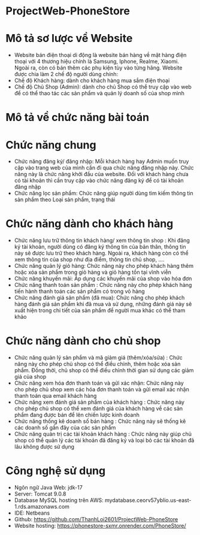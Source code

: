 # ProjectWeb-PhoneStore
#  Mô tả sơ lược về Website 
- Website bán điện thoại di động là website bán hàng về mặt hàng điện thoại với 4 thương hiệu chính là Samsung, Iphone, Realme, Xiaomi. Ngoài ra, còn có bán thêm các phụ kiện tùy vào từng hãng. Website được chia làm 2 chế độ người dùng chính:
- Chế độ Khách hàng: dành cho khách hàng mua sắm điện thoại
- Chế độ Chủ Shop (Admin): dành cho chủ Shop có thể truy cập vào web để có thể thao tác các sản phẩm và quản lý doanh số của shop mình
#  Mô tả về chức năng bài toán
# Chức năng chung
- Chức năng đăng ký/ đăng nhập: Mỗi khách hàng hay Admin muốn truy cập vào trang web của mình cần đi qua chức năng đăng nhập này. Chức năng này là chức năng khởi đầu của website. Đối với khách hàng chưa có tài khoản thì cần truy cập vào chức năng đăng ký để có tài khoản đăng nhập
- Chức năng lọc sản phẩm: Chức năng giúp người dùng tìm kiếm thông tin sản phẩm theo Loại sản phẩm, trạng thái
# Chức năng dành cho khách hàng
- Chức năng lưu trữ thông tin khách hàng/ xem thông tin shop : Khi đăng ký tài khoản, người dùng có đăng ký thông tin của bản thân, thông tin này sẽ được lưu trữ theo khách hàng. Ngoài ra, khách hàng còn có thể xem thông tin của shop như địa điểm, thông tin chủ shop, ....
- Chức năng quản lý giỏ hàng: Chức năng này cho phép khách hàng thêm hoặc xóa sản phẩm trong giỏ hàng và giỏ hàng tồn tại vĩnh viễn 
- Chức năng khuyến mãi: Áp dụng các khuyến mãi của shop vào hóa đơn 
- Chức năng thanh toán sản phẩm : Chức năng này cho phép khách hàng tiến hành thanh toán các sản phẩm có trong vỏ hàng	
- Chức năng đánh giá sản phẩm (đã mua): Chức năng cho phép khách hàng đánh giá sản phẩm khi đã mua và sử dụng, những đánh giá này sẽ xuất hiện trong chi tiết của sản phẩm để người mua khác có thể tham khảo
# Chức năng dành cho chủ shop
- Chức năng quản lý sản phẩm và mã giảm giá (thêm/xóa/sửa) : Chức năng này cho phép chủ shop có thể điều chỉnh, thêm hoặc xóa sản phẩm. Đồng thời, chủ shop có thể điều chỉnh thời gian sử dụng các giảm giá của shop
- Chức năng xem hóa đơn thanh toán và gửi xác nhận: Chức năng này cho phép chủ shop xem các hóa đơn thanh toán và gửi email xác nhận thanh toán qua email khách hàng
- Chức năng xem đánh giá sản phẩm của khách hàng : Chức năng này cho phép chủ shop có thể xem đánh giá của khách hàng về các sản phẩm đang được bán để lên chiến lược kinh doanh
- Chức năng thống kê doanh số bán hàng : Chức năng này sẽ thống kê các doanh số gần đây của các sản phẩm
- Chức năng quản trị các tài khoản khách hàng : Chức năng này giúp chủ shop có thể quản lý các tài khoản đã đăng ký và loại bỏ các tài khoản đã lâu không được sử dụng
# Công nghệ sử dụng
- Ngôn ngữ Java Web: jdk-17
- Server: Tomcat 9.0.8
- Database MySQL hosting trên AWS: mydatabase.ceorv57yblio.us-east-1.rds.amazonaws.com
- IDE: Netbeans
- Github: https://github.com/ThanhLoi2601/ProjectWeb-PhoneStore
- Website hosting: https://phonestore-sxmr.onrender.com/PhoneStore/ 
